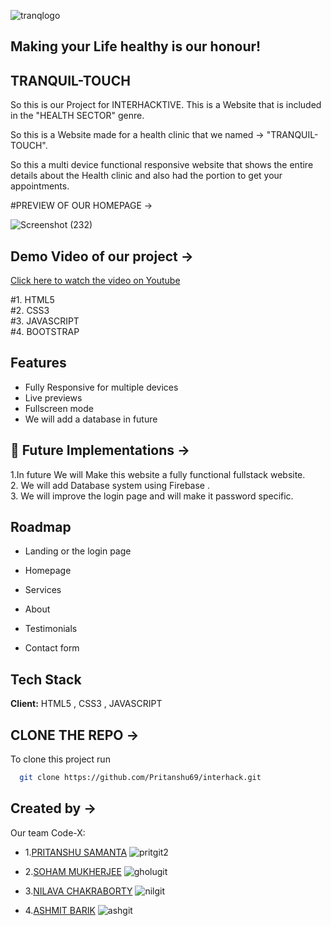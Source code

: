 ![tranqlogo](https://github.com/Pritanshu69/interhack/assets/116452282/7d650712-21b1-4d70-9070-9f03337ea6e9)


##  Making your Life healthy is our honour!

## TRANQUIL-TOUCH
So  this is our Project for INTERHACKTIVE. This is a Website that is included in the "HEALTH SECTOR" genre.

So this is a Website made for a health clinic that we named -> "TRANQUIL-TOUCH".

So this a multi device functional responsive website that shows the entire details about the Health clinic and also had the portion to get your appointments.

#PREVIEW OF OUR HOMEPAGE ->

![Screenshot (232)](https://github.com/Pritanshu69/interhack/assets/116452282/98cbeab6-171d-4241-b15f-b5d04402f3b7)



## Demo Video of our project ->

[Click here to watch the video on Youtube](https://youtu.be/vITE4r0t0IE?si=uz1On7QNlhyXOGzI)

#1. HTML5 \
#2. CSS3\
#3. JAVASCRIPT\
#4. BOOTSTRAP

## Features

- Fully Responsive for multiple devices
- Live previews
- Fullscreen mode
- We will add a database in future


## 🚀 Future Implementations ->
1.In future We will Make this website a fully functional fullstack website.\
2. We will add Database system using Firebase .\
3. We will improve the login page and will make it password specific.




## Roadmap

- Landing or the login page

- Homepage

- Services

- About

- Testimonials

- Contact form


## Tech Stack

**Client:** HTML5 , CSS3 , JAVASCRIPT


## CLONE THE REPO ->

To clone this project run

```bash
  git clone https://github.com/Pritanshu69/interhack.git
```


## Created by ->

Our team Code-X:

- 1.[PRITANSHU SAMANTA](https://github.com/Pritanshu69)
 ![pritgit2](https://github.com/Pritanshu69/interhack/assets/116452282/4a39d29f-6dfb-455c-8c48-93582177af70)

- 2.[SOHAM MUKHERJEE](https://github.com/sohamMKRG)
 ![gholugit](https://github.com/Pritanshu69/interhack/assets/116452282/ae69f63b-223e-47f9-8e48-afc089a22ebf)

- 3.[NILAVA CHAKRABORTY](https://github.com/Nilavachakraborty)
 ![nilgit](https://github.com/Pritanshu69/interhack/assets/116452282/68717ff5-dd3a-4922-bc38-006f8aac1680)

- 4.[ASHMIT BARIK](https://github.com/Dev-ashxy)
 ![ashgit](https://github.com/Pritanshu69/interhack/assets/116452282/08f2368c-4550-4f80-a80a-6d5dd980e266)


